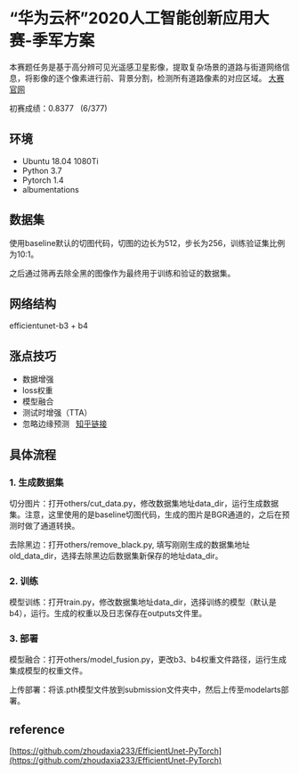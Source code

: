 # “华为云杯”2020人工智能创新应用大赛-季军方案

本赛题任务是基于高分辨可见光遥感卫星影像，提取复杂场景的道路与街道网络信息，将影像的逐个像素进行前、背景分割，检测所有道路像素的对应区域。
[大赛官网](https://competition.huaweicloud.com/information/1000041322/circumstance)

初赛成绩：0.8377 &nbsp; (6/377)

## 环境
* Ubuntu 18.04 1080Ti
* Python 3.7
* Pytorch 1.4
* albumentations

## 数据集
使用baseline默认的切图代码，切图的边长为512，步长为256，训练验证集比例为10:1。

之后通过筛再去除全黑的图像作为最终用于训练和验证的数据集。

## 网络结构
efficientunet-b3 + b4



## 涨点技巧
* 数据增强
* loss权重
* 模型融合
* 测试时增强（TTA）
* 忽略边缘预测 &nbsp; [知乎链接](https://zhuanlan.zhihu.com/p/158769096)

## 具体流程
### 1. 生成数据集
切分图片：打开others/cut_data.py，修改数据集地址data_dir，运行生成数据集。注意，这里使用的是baseline切图代码，生成的图片是BGR通道的，之后在预测时做了通道转换。

去除黑边：打开others/remove_black.py, 填写刚刚生成的数据集地址old_data_dir，选择去除黑边后数据集新保存的地址data_dir。

### 2. 训练
模型训练：打开train.py，修改数据集地址data_dir，选择训练的模型（默认是b4），运行。生成的权重以及日志保存在outputs文件里。

### 3. 部署
模型融合：打开others/model_fusion.py，更改b3、b4权重文件路径，运行生成集成模型的权重文件。

上传部署：将该.pth模型文件放到submission文件夹中，然后上传至modelarts部署。

## reference
[https://github.com/zhoudaxia233/EfficientUnet-PyTorch](https://github.com/zhoudaxia233/EfficientUnet-PyTorch)
